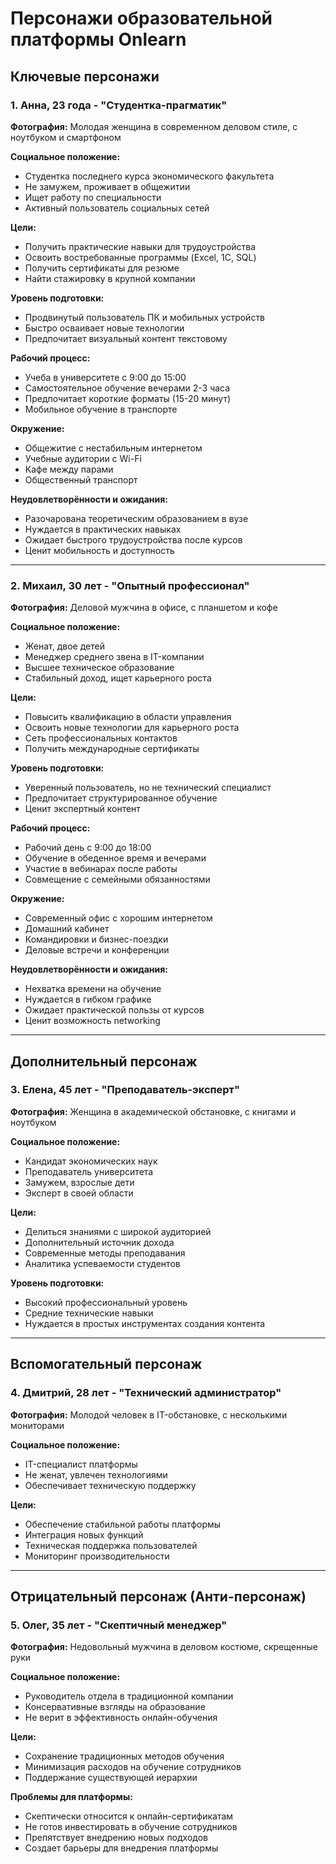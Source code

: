 # Персонажи образовательной платформы Onlearn

## Ключевые персонажи

### 1. Анна, 23 года - "Студентка-прагматик"

**Фотография:** Молодая женщина в современном деловом стиле, с ноутбуком и смартфоном

**Социальное положение:**
- Студентка последнего курса экономического факультета
- Не замужем, проживает в общежитии
- Ищет работу по специальности
- Активный пользователь социальных сетей

**Цели:**
- Получить практические навыки для трудоустройства
- Освоить востребованные программы (Excel, 1С, SQL)
- Получить сертификаты для резюме
- Найти стажировку в крупной компании

**Уровень подготовки:**
- Продвинутый пользователь ПК и мобильных устройств
- Быстро осваивает новые технологии
- Предпочитает визуальный контент текстовому

**Рабочий процесс:**
- Учеба в университете с 9:00 до 15:00
- Самостоятельное обучение вечерами 2-3 часа
- Предпочитает короткие форматы (15-20 минут)
- Мобильное обучение в транспорте

**Окружение:**
- Общежитие с нестабильным интернетом
- Учебные аудитории с Wi-Fi
- Кафе между парами
- Общественный транспорт

**Неудовлетворённости и ожидания:**
- Разочарована теоретическим образованием в вузе
- Нуждается в практических навыках
- Ожидает быстрого трудоустройства после курсов
- Ценит мобильность и доступность

---

### 2. Михаил, 30 лет - "Опытный профессионал"

**Фотография:** Деловой мужчина в офисе, с планшетом и кофе

**Социальное положение:**
- Женат, двое детей
- Менеджер среднего звена в IT-компании
- Высшее техническое образование
- Стабильный доход, ищет карьерного роста

**Цели:**
- Повысить квалификацию в области управления
- Освоить новые технологии для карьерного роста
- Сеть профессиональных контактов
- Получить международные сертификаты

**Уровень подготовки:**
- Уверенный пользователь, но не технический специалист
- Предпочитает структурированное обучение
- Ценит экспертный контент

**Рабочий процесс:**
- Рабочий день с 9:00 до 18:00
- Обучение в обеденное время и вечерами
- Участие в вебинарах после работы
- Совмещение с семейными обязанностями

**Окружение:**
- Современный офис с хорошим интернетом
- Домашний кабинет
- Командировки и бизнес-поездки
- Деловые встречи и конференции

**Неудовлетворённости и ожидания:**
- Нехватка времени на обучение
- Нуждается в гибком графике
- Ожидает практической пользы от курсов
- Ценит возможность networking

---

## Дополнительный персонаж

### 3. Елена, 45 лет - "Преподаватель-эксперт"

**Фотография:** Женщина в академической обстановке, с книгами и ноутбуком

**Социальное положение:**
- Кандидат экономических наук
- Преподаватель университета
- Замужем, взрослые дети
- Эксперт в своей области

**Цели:**
- Делиться знаниями с широкой аудиторией
- Дополнительный источник дохода
- Современные методы преподавания
- Аналитика успеваемости студентов

**Уровень подготовки:**
- Высокий профессиональный уровень
- Средние технические навыки
- Нуждается в простых инструментах создания контента

---

## Вспомогательный персонаж

### 4. Дмитрий, 28 лет - "Технический администратор"

**Фотография:** Молодой человек в IT-обстановке, с несколькими мониторами

**Социальное положение:**
- IT-специалист платформы
- Не женат, увлечен технологиями
- Обеспечивает техническую поддержку

**Цели:**
- Обеспечение стабильной работы платформы
- Интеграция новых функций
- Техническая поддержка пользователей
- Мониторинг производительности

---

## Отрицательный персонаж (Анти-персонаж)

### 5. Олег, 35 лет - "Скептичный менеджер"

**Фотография:** Недовольный мужчина в деловом костюме, скрещенные руки

**Социальное положение:**
- Руководитель отдела в традиционной компании
- Консервативные взгляды на образование
- Не верит в эффективность онлайн-обучения

**Цели:**
- Сохранение традиционных методов обучения
- Минимизация расходов на обучение сотрудников
- Поддержание существующей иерархии

**Проблемы для платформы:**
- Скептически относится к онлайн-сертификатам
- Не готов инвестировать в обучение сотрудников
- Препятствует внедрению новых подходов
- Создает барьеры для внедрения платформы
